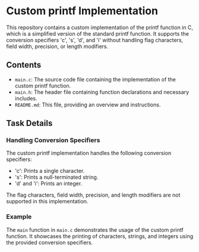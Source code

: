 # Custom printf Implementation

This repository contains a custom implementation of the printf function in C, which is a simplified version of the standard printf function. It supports the conversion specifiers 'c', 's', 'd', and 'i' without handling flag characters, field width, precision, or length modifiers.

## Contents

- `main.c`: The source code file containing the implementation of the custom printf function.
- `main.h`: The header file containing function declarations and necessary includes.
- `README.md`: This file, providing an overview and instructions.
## Task Details

### Handling Conversion Specifiers

The custom printf implementation handles the following conversion specifiers:

- 'c': Prints a single character.
- 's': Prints a null-terminated string.
- 'd' and 'i': Prints an integer.

The flag characters, field width, precision, and length modifiers are not supported in this implementation.

### Example

The `main` function in `main.c` demonstrates the usage of the custom printf function. It showcases the printing of characters, strings, and integers using the provided conversion specifiers.

